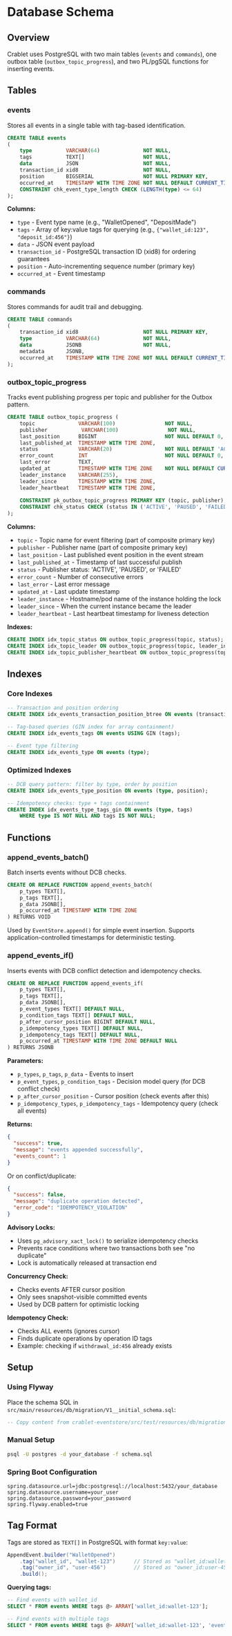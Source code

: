 # Database Schema

## Overview

Crablet uses PostgreSQL with two main tables (`events` and `commands`), one outbox table (`outbox_topic_progress`), and two PL/pgSQL functions for inserting events.

## Tables

### events

Stores all events in a single table with tag-based identification.

```sql
CREATE TABLE events
(
    type           VARCHAR(64)              NOT NULL,
    tags           TEXT[]                   NOT NULL,
    data           JSON                     NOT NULL,
    transaction_id xid8                     NOT NULL,
    position       BIGSERIAL                NOT NULL PRIMARY KEY,
    occurred_at    TIMESTAMP WITH TIME ZONE NOT NULL DEFAULT CURRENT_TIMESTAMP,
    CONSTRAINT chk_event_type_length CHECK (LENGTH(type) <= 64)
);
```

**Columns:**
- `type` - Event type name (e.g., "WalletOpened", "DepositMade")
- `tags` - Array of key:value tags for querying (e.g., `{"wallet_id:123", "deposit_id:456"}`)
- `data` - JSON event payload
- `transaction_id` - PostgreSQL transaction ID (xid8) for ordering guarantees
- `position` - Auto-incrementing sequence number (primary key)
- `occurred_at` - Event timestamp

### commands

Stores commands for audit trail and debugging.

```sql
CREATE TABLE commands
(
    transaction_id xid8                     NOT NULL PRIMARY KEY,
    type           VARCHAR(64)              NOT NULL,
    data           JSONB                    NOT NULL,
    metadata       JSONB,
    occurred_at    TIMESTAMP WITH TIME ZONE NOT NULL DEFAULT CURRENT_TIMESTAMP
);
```

### outbox_topic_progress

Tracks event publishing progress per topic and publisher for the Outbox pattern.

```sql
CREATE TABLE outbox_topic_progress (
    topic              VARCHAR(100)                NOT NULL,
    publisher           VARCHAR(100)                NOT NULL,
    last_position      BIGINT                      NOT NULL DEFAULT 0,
    last_published_at  TIMESTAMP WITH TIME ZONE,
    status             VARCHAR(20)                 NOT NULL DEFAULT 'ACTIVE',
    error_count        INT                         NOT NULL DEFAULT 0,
    last_error         TEXT,
    updated_at         TIMESTAMP WITH TIME ZONE    NOT NULL DEFAULT CURRENT_TIMESTAMP,
    leader_instance    VARCHAR(255),
    leader_since       TIMESTAMP WITH TIME ZONE,
    leader_heartbeat   TIMESTAMP WITH TIME ZONE,
    
    CONSTRAINT pk_outbox_topic_progress PRIMARY KEY (topic, publisher),
    CONSTRAINT chk_status CHECK (status IN ('ACTIVE', 'PAUSED', 'FAILED'))
);
```

**Columns:**
- `topic` - Topic name for event filtering (part of composite primary key)
- `publisher` - Publisher name (part of composite primary key)
- `last_position` - Last published event position in the event stream
- `last_published_at` - Timestamp of last successful publish
- `status` - Publisher status: 'ACTIVE', 'PAUSED', or 'FAILED'
- `error_count` - Number of consecutive errors
- `last_error` - Last error message
- `updated_at` - Last update timestamp
- `leader_instance` - Hostname/pod name of the instance holding the lock
- `leader_since` - When the current instance became the leader
- `leader_heartbeat` - Last heartbeat timestamp for liveness detection

**Indexes:**
```sql
CREATE INDEX idx_topic_status ON outbox_topic_progress(topic, status);
CREATE INDEX idx_topic_leader ON outbox_topic_progress(topic, leader_instance);
CREATE INDEX idx_topic_publisher_heartbeat ON outbox_topic_progress(topic, publisher, leader_heartbeat);
```

## Indexes

### Core Indexes

```sql
-- Transaction and position ordering
CREATE INDEX idx_events_transaction_position_btree ON events (transaction_id, position);

-- Tag-based queries (GIN index for array containment)
CREATE INDEX idx_events_tags ON events USING GIN (tags);

-- Event type filtering
CREATE INDEX idx_events_type ON events (type);
```

### Optimized Indexes

```sql
-- DCB query pattern: filter by type, order by position
CREATE INDEX idx_events_type_position ON events (type, position);

-- Idempotency checks: type + tags containment
CREATE INDEX idx_events_type_tags_gin ON events (type, tags) 
    WHERE type IS NOT NULL AND tags IS NOT NULL;
```

## Functions

### append_events_batch()

Batch inserts events without DCB checks.

```sql
CREATE OR REPLACE FUNCTION append_events_batch(
    p_types TEXT[],
    p_tags TEXT[],
    p_data JSONB[],
    p_occurred_at TIMESTAMP WITH TIME ZONE
) RETURNS VOID
```

Used by `EventStore.append()` for simple event insertion. Supports application-controlled timestamps for deterministic testing.

### append_events_if()

Inserts events with DCB conflict detection and idempotency checks.

```sql
CREATE OR REPLACE FUNCTION append_events_if(
    p_types TEXT[],
    p_tags TEXT[],
    p_data JSONB[],
    p_event_types TEXT[] DEFAULT NULL,
    p_condition_tags TEXT[] DEFAULT NULL,
    p_after_cursor_position BIGINT DEFAULT NULL,
    p_idempotency_types TEXT[] DEFAULT NULL,
    p_idempotency_tags TEXT[] DEFAULT NULL,
    p_occurred_at TIMESTAMP WITH TIME ZONE DEFAULT NULL
) RETURNS JSONB
```

**Parameters:**
- `p_types`, `p_tags`, `p_data` - Events to insert
- `p_event_types`, `p_condition_tags` - Decision model query (for DCB conflict check)
- `p_after_cursor_position` - Cursor position (check events after this)
- `p_idempotency_types`, `p_idempotency_tags` - Idempotency query (check all events)

**Returns:**
```json
{
  "success": true,
  "message": "events appended successfully",
  "events_count": 1
}
```

Or on conflict/duplicate:
```json
{
  "success": false,
  "message": "duplicate operation detected",
  "error_code": "IDEMPOTENCY_VIOLATION"
}
```

**Advisory Locks:**
- Uses `pg_advisory_xact_lock()` to serialize idempotency checks
- Prevents race conditions where two transactions both see "no duplicate"
- Lock is automatically released at transaction end

**Concurrency Check:**
- Checks events AFTER cursor position
- Only sees snapshot-visible committed events
- Used by DCB pattern for optimistic locking

**Idempotency Check:**
- Checks ALL events (ignores cursor)
- Finds duplicate operations by operation ID tags
- Example: checking if `withdrawal_id:456` already exists

## Setup

### Using Flyway

Place the schema SQL in `src/main/resources/db/migration/V1__initial_schema.sql`:

```sql
-- Copy content from crablet-eventstore/src/test/resources/db/migration/V1__eventstore_schema.sql
```

### Manual Setup

```bash
psql -U postgres -d your_database -f schema.sql
```

### Spring Boot Configuration

```properties
spring.datasource.url=jdbc:postgresql://localhost:5432/your_database
spring.datasource.username=your_user
spring.datasource.password=your_password
spring.flyway.enabled=true
```

## Tag Format

Tags are stored as `TEXT[]` in PostgreSQL with format `key:value`:

```java
AppendEvent.builder("WalletOpened")
    .tag("wallet_id", "wallet-123")      // Stored as "wallet_id:wallet-123"
    .tag("owner_id", "user-456")         // Stored as "owner_id:user-456"
    .build();
```

**Querying tags:**
```sql
-- Find events with wallet_id
SELECT * FROM events WHERE tags @> ARRAY['wallet_id:wallet-123'];

-- Find events with multiple tags
SELECT * FROM events WHERE tags @> ARRAY['wallet_id:wallet-123', 'event_type:deposit'];
```

